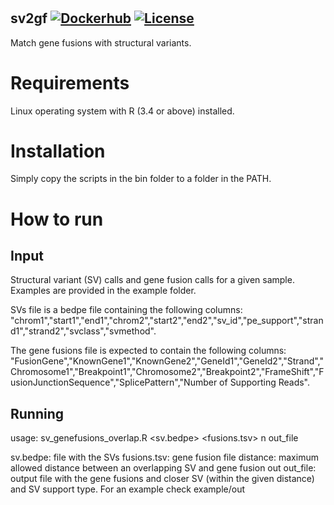 #
## sv2gf [![Dockerhub](https://img.shields.io/docker/automated/jrottenberg/ffmpeg.svg)](https://hub.docker.com/r/nunofonseca/sv2gf/tags/) [![License](http://img.shields.io/badge/license-GPL%203-brightgreen.svg?style=flat)](http://www.gnu.org/licenses/gpl-3.0.html)


Match gene fusions with structural variants.

# Requirements

Linux operating system with R (3.4 or above) installed.

# Installation

Simply copy the scripts in the bin folder to a folder in the PATH.

# How to run

## Input

Structural variant (SV) calls and gene fusion calls for a given sample. Examples are provided in the example folder.

SVs file is a bedpe file containing the following columns: "chrom1","start1","end1","chrom2","start2","end2","sv_id","pe_support","strand1","strand2","svclass","svmethod".

The gene fusions file is expected to contain the following columns: "FusionGene","KnownGene1","KnownGene2","GeneId1","GeneId2","Strand","Chromosome1","Breakpoint1","Chromosome2","Breakpoint2","FrameShift","FusionJunctionSequence","SplicePattern","Number of Supporting Reads".

## Running

usage: sv_genefusions_overlap.R <sv.bedpe> <fusions.tsv> <distance in bp>  n out_file

sv.bedpe: file with the SVs
fusions.tsv: gene fusion file
distance: maximum allowed distance between an overlapping SV and gene fusion
out
out_file: output file with the gene fusions and closer SV (within the given distance) and SV support type. For an example check example/out

